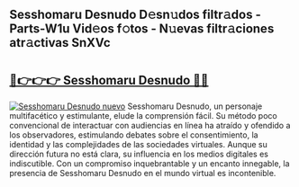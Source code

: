 ## Sesshomaru Desnudo D𝚎sn𝚞dos filtr𝚊dos - Parts-W1u Vid𝚎os f𝚘tos - N𝚞evas filtr𝚊ciones atr𝚊ctivas SnXVc

# <h2><a href="http://mb4c49h.tromn.icu/?c=Sesshomaru+Desnudo">🔗👉👉👉 Sesshomaru Desnudo 🔗🔗</a></h2>

[![Sesshomaru Desnudo nuevo](https://i.imgur.com/pEAQMta.gif)](http://mb4c49h.tromn.icu/?c=Sesshomaru+Desnudo)
Sesshomaru Desnudo, un personaje multifacético y estimulante, elude la comprensión fácil. Su método poco convencional de interactuar con audiencias en línea ha atraído y ofendido a los observadores, estimulando debates sobre el consentimiento, la identidad y las complejidades de las sociedades virtuales. Aunque su dirección futura no está clara, su influencia en los medios digitales es indiscutible. Con un compromiso inquebrantable y un encanto innegable, la presencia de Sesshomaru Desnudo en el mundo virtual es incontenible.
